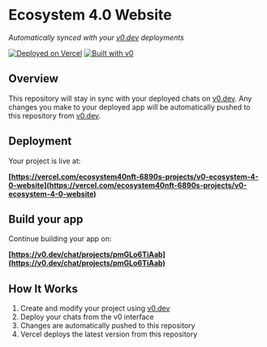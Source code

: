# Ecosystem 4.0 Website

*Automatically synced with your [v0.dev](https://v0.dev) deployments*

[![Deployed on Vercel](https://img.shields.io/badge/Deployed%20on-Vercel-black?style=for-the-badge&logo=vercel)](https://vercel.com/ecosystem40nft-6890s-projects/v0-ecosystem-4-0-website)
[![Built with v0](https://img.shields.io/badge/Built%20with-v0.dev-black?style=for-the-badge)](https://v0.dev/chat/projects/pmGLo6TiAab)

## Overview

This repository will stay in sync with your deployed chats on [v0.dev](https://v0.dev).
Any changes you make to your deployed app will be automatically pushed to this repository from [v0.dev](https://v0.dev).

## Deployment

Your project is live at:

**[https://vercel.com/ecosystem40nft-6890s-projects/v0-ecosystem-4-0-website](https://vercel.com/ecosystem40nft-6890s-projects/v0-ecosystem-4-0-website)**

## Build your app

Continue building your app on:

**[https://v0.dev/chat/projects/pmGLo6TiAab](https://v0.dev/chat/projects/pmGLo6TiAab)**

## How It Works

1. Create and modify your project using [v0.dev](https://v0.dev)
2. Deploy your chats from the v0 interface
3. Changes are automatically pushed to this repository
4. Vercel deploys the latest version from this repository
